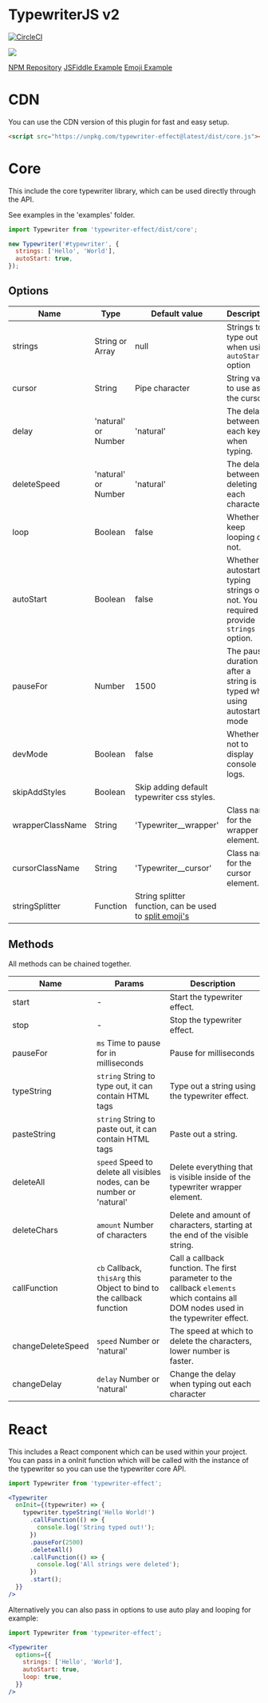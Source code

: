 # TypewriterJS v2

[![CircleCI](https://circleci.com/gh/tameemsafi/typewriterjs.svg?style=svg)](https://circleci.com/gh/tameemsafi/typewriterjs)

![](preview.gif)

[NPM Repository](https://npmjs.org/typewriter-effect)
[JSFiddle Example](https://jsfiddle.net/hzfxp2L9/)
[Emoji Example](https://codesandbox.io/s/typewriter-effect-emojis-pgz6e)

# CDN

You can use the CDN version of this plugin for fast and easy setup.

```html
<script src="https://unpkg.com/typewriter-effect@latest/dist/core.js"></script>
```

# Core

This include the core typewriter library, which can be used directly through the API.

See examples in the 'examples' folder.

```js
import Typewriter from 'typewriter-effect/dist/core';

new Typewriter('#typewriter', {
  strings: ['Hello', 'World'],
  autoStart: true,
});
```

## Options

| Name | Type | Default value | Description |
| --- | --- | --- | --- |
| strings | String or Array | null | Strings to type out when using ``autoStart`` option |
| cursor | String | Pipe character | String value to use as the cursor. |
| delay | 'natural' or Number | 'natural' | The delay between each key when typing. |
| deleteSpeed | 'natural' or Number | 'natural' | The delay between deleting each character. |
| loop | Boolean | false | Whether to keep looping or not. |
| autoStart | Boolean | false | Whether to autostart typing strings or not. You are required to provide ``strings`` option. |
| pauseFor | Number | 1500 | The pause duration after a string is typed when using autostart mode |
| devMode | Boolean | false | Whether or not to display console logs. |
| skipAddStyles | Boolean | Skip adding default typewriter css styles. |
| wrapperClassName | String | 'Typewriter__wrapper' | Class name for the wrapper element. |
| cursorClassName | String | 'Typewriter__cursor' | Class name for the cursor element. |
| stringSplitter | Function | String splitter function, can be used to [split emoji's](https://codesandbox.io/s/typewriter-effect-emojis-pgz6e) |

## Methods

All methods can be chained together.

| Name | Params | Description |
| --- | --- | --- |
| start | - | Start the typewriter effect. |
| stop | - | Stop the typewriter effect. |
| pauseFor | ``ms`` Time to pause for in milliseconds | Pause for milliseconds |
| typeString | ``string`` String to type out, it can contain HTML tags | Type out a string using the typewriter effect. |
| pasteString | ``string`` String to paste out, it can contain HTML tags | Paste out a string. |
| deleteAll | ``speed`` Speed to delete all visibles nodes, can be number or 'natural' | Delete everything that is visible inside of the typewriter wrapper element. |
| deleteChars | ``amount`` Number of characters | Delete and amount of characters, starting at the end of the visible string. |
| callFunction | ``cb`` Callback, ``thisArg`` this Object to bind to the callback function | Call a callback function. The first parameter to the callback ``elements`` which contains all DOM nodes used in the typewriter effect. |
| changeDeleteSpeed | ``speed`` Number or 'natural' | The speed at which to delete the characters, lower number is faster. |
| changeDelay | ``delay`` Number or 'natural' | Change the delay when typing out each character |


# React

This includes a React component which can be used within your project. You can pass in a onInit function which will be called with the instance of the typewriter so you can use the typewriter core API.

```jsx
import Typewriter from 'typewriter-effect';

<Typewriter
  onInit={(typewriter) => {
    typewriter.typeString('Hello World!')
      .callFunction(() => {
        console.log('String typed out!');
      })
      .pauseFor(2500)
      .deleteAll()
      .callFunction(() => {
        console.log('All strings were deleted');
      })
      .start();
  }}
/>
```

Alternatively you can also pass in options to use auto play and looping for example:

```jsx
import Typewriter from 'typewriter-effect';

<Typewriter
  options={{
    strings: ['Hello', 'World'],
    autoStart: true,
    loop: true,
  }}
/>
```
